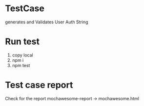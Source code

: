# TestCase

generates and Validates User Auth String

# Run test

1. copy local
2. npm i
3. npm test

# Test case report

Check for the report mochawesome-report -> mochawesome.html
